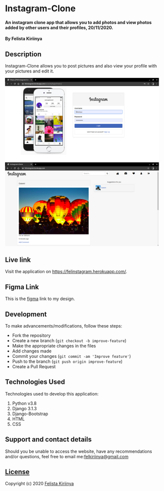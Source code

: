 # Instagram-Clone

#### An instagram clone app that allows you to add photos and view photos added by other users and their profiles, 20/11/2020.
#### By Felista Kiriinya

## Description
Instagram-Clone allows you to post pictures and also view your profile with your pictures and edit it.

![login](./static/images/login.png)
![landing](./static/images/landing.png)


## Live link
Visit the application on https://felinstagram.herokuapp.com/.

## Figma Link
This is the [figma](https://www.figma.com/file/D6GWnb1vzjQ7wRuVL4k2of/instagram?node-id=5%3A3) link to my design.

## Development
To make advancements/modifications, follow these steps:

- Fork the repository
- Create a new branch (`git checkout -b improve-feature`)
- Make the appropriate changes in the files
- Add changes made
- Commit your changes (`git commit -am 'Improve feature'`)
- Push to the branch (`git push origin improve-feature`)
- Create a Pull Request 

## Technologies Used
Technologies used to develop this application:

1. Python v3.8
2. Django 3.1.3
3. Django-Bootstrap
4. HTML 
5. CSS


## Support and contact details

Should you be unable to access the website, have any recommendations and/or questions, feel free to email me:[felkiriinya@gmail.com](mailto:felkiriinya@gmail.com)

## [License](https://github.com/felkiriinya/Instagram-Clone/blob/master/LICENSE)

Copyright (c) 2020 [Felista Kiriinya](https://github.com/felkiriinya)
